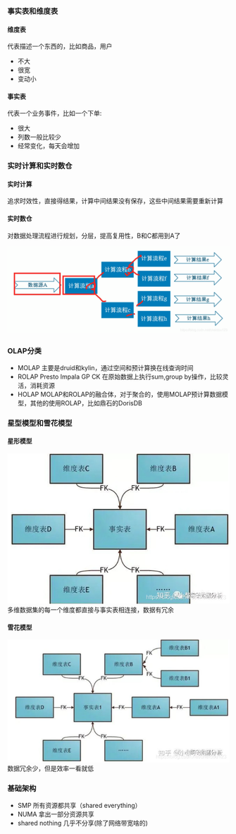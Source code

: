 ### 事实表和维度表

#### 维度表
代表描述一个东西的，比如商品，用户
* 不大
* 很宽
* 变动小

#### 事实表
代表一个业务事件，比如一个下单:
* 很大
* 列数一般比较少
* 经常变化，每天会增加

### 实时计算和实时数仓

#### 实时计算
追求时效性，直接得结果，计算中间结果没有保存，这些中间结果需要重新计算

#### 实时数仓
对数据处理流程进行规划，分层，提高复用性，B和C都用到A了

![](image/markdown-img-paste-20210913113023817.png)
### OLAP分类
* MOLAP 主要是druid和kylin，通过空间和预计算换在线查询时间
* ROLAP Presto Impala GP CK 在原始数据上执行sum,group by操作，比较灵活，消耗资源
* HOLAP MOLAP和ROLAP的融合体，对于聚合的，使用MOLAP预计算数据模型，其他的使用ROLAP，比如鼎石的DorisDB

### 星型模型和雪花模型

#### 星形模型

![](image/markdown-img-paste-20210913113034211.png)
多维数据集的每一个维度都直接与事实表相连接，数据有冗余

#### 雪花模型

![](image/markdown-img-paste-20210913113050247.png)
数据冗余少，但是效率一看就低

### 基础架构
* SMP 所有资源都共享（shared everything）
* NUMA 拿出一部分资源共享
* shared nothing 几乎不分享(除了网络带宽啥的)
